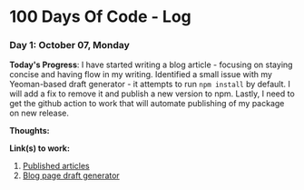 # 100 Days Of Code - Log

<!-- ### Day 0: February 30, 2016 (Example 1)
##### (delete me or comment me out)

**Today's Progress**: Fixed CSS, worked on canvas functionality for the app.

**Thoughts:** I really struggled with CSS, but, overall, I feel like I am slowly getting better at it. Canvas is still new for me, but I managed to figure out some basic functionality.

**Link to work:** [Calculator App](http://www.example.com)

### Day 0: February 30, 2016 (Example 2)
##### (delete me or comment me out)

**Today's Progress**: Fixed CSS, worked on canvas functionality for the app.

**Thoughts**: I really struggled with CSS, but, overall, I feel like I am slowly getting better at it. Canvas is still new for me, but I managed to figure out some basic functionality.

**Link(s) to work**: [Calculator App](http://www.example.com) -->

### Day 1: October 07, Monday

**Today's Progress**: I have started writing a blog article - focusing on staying concise and having flow in my writing. Identified a small issue with my Yeoman-based draft generator - it attempts to run `npm install` by default. I will add a fix to remove it and publish a new version to npm. Lastly, I need to get the github action to work that will automate publishing of my package on new release.

**Thoughts:**

**Link(s) to work:**

1. [Published articles](https://nanookmetaal.com/)
2. [Blog page draft generator](https://www.npmjs.com/package/generator-blog-draft)
